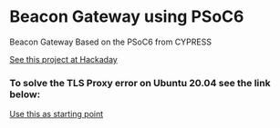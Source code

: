 # Beacon Gateway using PSoC6

Beacon Gateway Based on the PSoC6 from CYPRESS

[See this project at Hackaday](https://hackaday.io/project/171521-bluetooth-beacon-proximity-gateway)

### To solve the TLS Proxy error on Ubuntu 20.04 see the link below:

[Use this as starting point](https://github.com/cypresssemiconductorco/mtb-example-anycloud-ble-multi-beacon/blob/f9b318d08451e1a02660163477f669e5317bccea/configs/app_bt_cfg.c)
